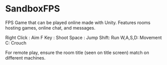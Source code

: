 # SandboxFPS

FPS Game that can be played online made with Unity. Features rooms hosting games, online chat, and messages. 

Right Click : Aim
F Key : Shoot
Space : Jump
Shift: Run
W,A,S,D: Movement
C: Crouch

For remote play, ensure the room title (seen on title screen) match on different machines.

